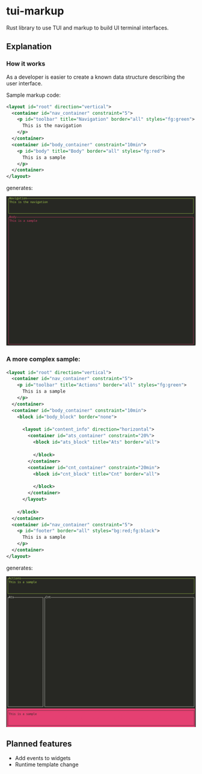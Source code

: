 # tui-markup
Rust library to use TUI and markup to build UI terminal interfaces.

## Explanation
### How it works

As a developer is easier to create a known data structure describing the user interface.

Sample markup code:

```xml
<layout id="root" direction="vertical">
  <container id="nav_container" constraint="5">
    <p id="toolbar" title="Navigation" border="all" styles="fg:green">
      This is the navigation
    </p>
  </container>
  <container id="body_container" constraint="10min">
    <p id="body" title="Body" border="all" styles="fg:red">
      This is a sample
    </p>
  </container>
</layout>
```

generates:

![Tux, the Linux mascot](./samples/tui-markup-sample/simple_layout.png)

### A more complex sample:

```xml
<layout id="root" direction="vertical">
  <container id="nav_container" constraint="5">
    <p id="toolbar" title="Actions" border="all" styles="fg:green">
      This is a sample
    </p>
  </container>
  <container id="body_container" constraint="10min">
    <block id="body_block" border="none">
      
      <layout id="content_info" direction="horizontal">
        <container id="ats_container" constraint="20%">
          <block id="ats_block" title="Ats" border="all">
      
          </block>
        </container>
        <container id="cnt_container" constraint="20min">
          <block id="cnt_block" title="Cnt" border="all">
            
          </block>
        </container>
      </layout>

    </block>
  </container>
  <container id="nav_container" constraint="5">
    <p id="footer" border="all" styles="bg:red;fg:black">
      This is a sample
    </p>
  </container>
</layout>
```

generates:

![Tux, the Linux mascot](./samples/tui-markup-sample/layout.png)

## Planned features

* Add events to widgets
* Runtime template change

